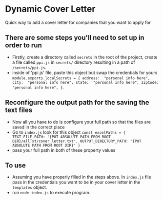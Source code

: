 # Dynamic Cover Letter
Quick way to add a cover letter for companies that you want to apply for
## There are some steps you'll need to set up in order to run
- Firstly, create a directory called ``secrets`` in the root of the project, create a file called ``ppi.js`` in ``secrets/`` directory resulting in a path of ``/secrets/ppi.js``.
- inside of 'ppi.js' file, paste this object but swap the credentials for yours
`module.exports.localSecrets = {
    address:  "personal info here",
    city:  "personal info here",
    state:  "personal info here",
    zipCode:  "personal info here",
}`.

## Reconfigure the output path for the saving the text files
- Now all you have to do is configure your full path so that the files are saved in the correct place
- Go to ``index.js`` look for this object `const excelPaths = {
    TEXT_FILE_PATH: '{PUT ABSOLUTE PATH FROM ROOT DIR}/allTxt/cover_letter.txt',
    OUTPUT_DIRECTORY_PATH: '{PUT ABSOLUTE PATH FROM ROOT DIR}'
}`
- pass your full path in both of these property values


## To use
- Assuming you have properly filled in the steps above. In ``index.js`` file  pass in the credentials you want to be in your cover letter in the ``templates`` object.
- run ``node index.js`` to execute program.
  
